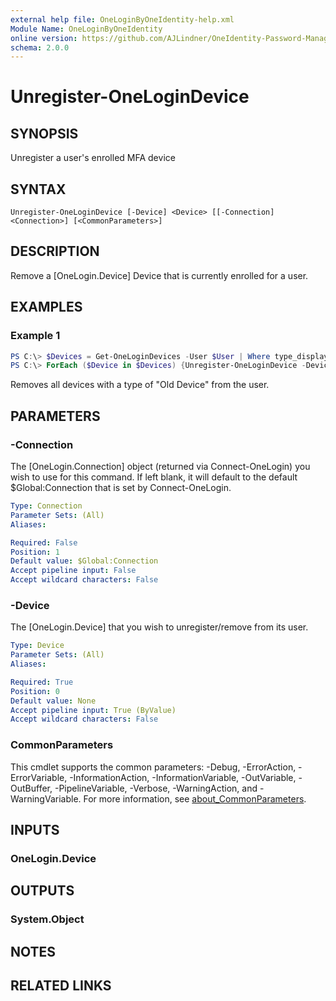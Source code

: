 ```yaml
---
external help file: OneLoginByOneIdentity-help.xml
Module Name: OneLoginByOneIdentity
online version: https://github.com/AJLindner/OneIdentity-Password-Manager-OneLogin-Integration/blob/master/Docs/Unregister-OneLoginDevice.md
schema: 2.0.0
---
```


# Unregister-OneLoginDevice

## SYNOPSIS
Unregister a user's enrolled MFA device

## SYNTAX

```
Unregister-OneLoginDevice [-Device] <Device> [[-Connection] <Connection>] [<CommonParameters>]
```

## DESCRIPTION
Remove a [OneLogin.Device] Device that is currently enrolled for a user.

## EXAMPLES

### Example 1
```powershell
PS C:\> $Devices = Get-OneLoginDevices -User $User | Where type_display_name -eq "Old Device"
PS C:\> ForEach ($Device in $Devices) {Unregister-OneLoginDevice -Device $Device}
```

Removes all devices with a type of "Old Device" from the user.

## PARAMETERS

### -Connection
The [OneLogin.Connection] object (returned via Connect-OneLogin) you wish to use for this command. If left blank, it will default to the default $Global:Connection that is set by Connect-OneLogin.

```yaml
Type: Connection
Parameter Sets: (All)
Aliases:

Required: False
Position: 1
Default value: $Global:Connection
Accept pipeline input: False
Accept wildcard characters: False
```

### -Device
The [OneLogin.Device] that you wish to unregister/remove from its user.

```yaml
Type: Device
Parameter Sets: (All)
Aliases:

Required: True
Position: 0
Default value: None
Accept pipeline input: True (ByValue)
Accept wildcard characters: False
```

### CommonParameters
This cmdlet supports the common parameters: -Debug, -ErrorAction, -ErrorVariable, -InformationAction, -InformationVariable, -OutVariable, -OutBuffer, -PipelineVariable, -Verbose, -WarningAction, and -WarningVariable. For more information, see [about_CommonParameters](http://go.microsoft.com/fwlink/?LinkID=113216).

## INPUTS

### OneLogin.Device

## OUTPUTS

### System.Object
## NOTES

## RELATED LINKS
